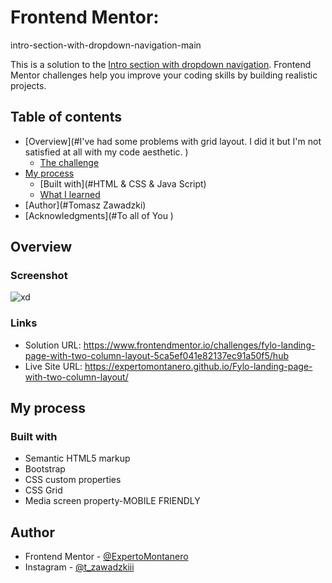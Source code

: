 # Frontend Mentor:
intro-section-with-dropdown-navigation-main

This is a solution to the [Intro section with dropdown navigation](https://www.frontendmentor.io/challenges/intro-section-with-dropdown-navigation-ryaPetHE5/hub). Frontend Mentor challenges help you improve your coding skills by building realistic projects. 

## Table of contents

- [Overview](#I've had some problems with grid layout. I did it but I'm not satisfied at all with my code aesthetic. )
  - [The challenge](#Fylo-landing-page-with-two-column-layout)
- [My process](#:>)
  - [Built with](#HTML & CSS & Java Script)
  - [What I learned](#grid-layouts,flexboxes,MOBILE-DESIGN)
- [Author](#Tomasz Zawadzki)
- [Acknowledgments](#To all of You )


## Overview

### Screenshot

![xd](https://user-images.githubusercontent.com/103272474/233478109-df9cba8e-deb6-40b0-98bb-7e79fb4db7b1.PNG)


### Links

- Solution URL: https://www.frontendmentor.io/challenges/fylo-landing-page-with-two-column-layout-5ca5ef041e82137ec91a50f5/hub
- Live Site URL: https://expertomontanero.github.io/Fylo-landing-page-with-two-column-layout/

## My process

### Built with

- Semantic HTML5 markup
- Bootstrap
- CSS custom properties
- CSS Grid
- Media screen property-MOBILE FRIENDLY

## Author

- Frontend Mentor - [@ExpertoMontanero](https://www.frontendmentor.io/profile/ExpertoMontanero)
- Instagram - [@t_zawadzkiii](https://www.instagram.com/t_zawadzkiii/)
